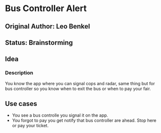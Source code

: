 # Bus Controller Alert

## Original Author: Leo Benkel

## Status: Brainstorming

## Idea

### Description

You know the app where you can signal cops and radar, same thing but for bus controller so you know when to exit the bus or when
to pay your fair.

## Use cases

* You see a bus controlle you signal it on the app.
* You forgot to pay you get notify that bus controller are ahead. Stop here or pay your ticket. 

